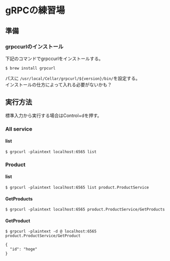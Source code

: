 # gRPCの練習場

## 準備
### grpccurlのインストール
下記のコマンドでgrpccurlをインストールする。
```
$ brew install grpcurl
```
パスに `/usr/local/Cellar/grpcurl/${version}/bin/`を設定する。  
インストールの仕方によって入れる必要がないかも？

## 実行方法
標準入力から実行する場合はControl+dを押す。
### All service
#### list
```
$ grpcurl -plaintext localhost:6565 list
```
### Product
#### list
```
$ grpcurl -plaintext localhost:6565 list product.ProductService
```

#### GetProducts
```
$ grpcurl -plaintext localhost:6565 product.ProductService/GetProducts 
```

#### GetProduct
```
$ grpcurl -plaintext -d @ localhost:6565 product.ProductService/GetProduct

{
  "id": "hoge"
}
```
